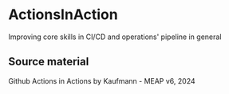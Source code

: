 # ActionsInAction
Improving core skills in CI/CD and operations' pipeline in general

## Source material
Github Actions in Actions by Kaufmann - MEAP v6, 2024